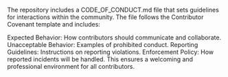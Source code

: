 The repository includes a CODE_OF_CONDUCT.md file that sets guidelines for interactions within the community. The file follows the Contributor Covenant template and includes:

Expected Behavior: How contributors should communicate and collaborate.
Unacceptable Behavior: Examples of prohibited conduct.
Reporting Guidelines: Instructions on reporting violations.
Enforcement Policy: How reported incidents will be handled.
This ensures a welcoming and professional environment for all contributors.
